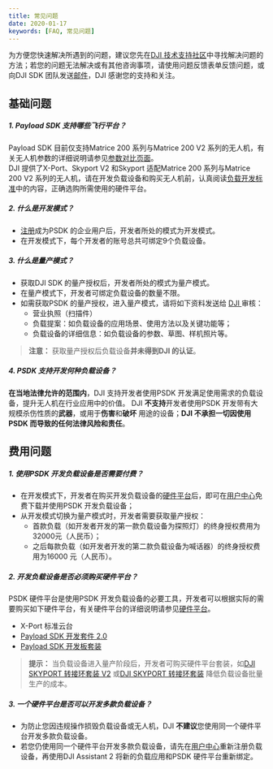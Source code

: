 ```yaml
---
title: 常见问题
date: 2020-01-17
keywords: [FAQ, 常见问题]
---
```

为方便您快速解决所遇到的问题，建议您先在<a href="https://djisdksupport.zendesk.com/hc/zh-cn/community/topics">DJI 技术支持社区</a>中寻找解决问题的方法；若您的问题无法解决或有其他咨询事项，请使用<a herf="https://formcrafts.com/a/dji-developer-feedback-cn">问题反馈</a>表单反馈问题，或向DJI SDK 团队发送<a href="mailto:dev@dji.com">邮件</a>，DJI 感谢您的支持和关注。

## 基础问题
##### 1. Payload SDK 支持哪些飞行平台？
Payload SDK 目前仅支持Matrice 200 系列与Matrice 200 V2 系列的无人机，有关无人机参数的详细说明请参见[参数对比页面](https://www.dji.com/cn/products/compare-m200-series?site=brandsite&from=nav)。     
DJI 提供了X-Port、Skyport V2 和Skyport 适配Matrice 200 系列与Matrice 200 V2 系列的无人机，请在开发负载设备和购买无人机前，认真阅读[负载开发标准](https://developer.dji.com/cn/payload-sdk/documentation/guide/payload-criterion.html)中的内容，正确选购所需使用的硬件平台。

##### 2. 什么是开发模式？
* <a href="https://developer.dji.com/payload-sdk/apply/" target="_blank">注册</a>成为PSDK 的企业用户后，开发者所处的模式为开发模式。 
* 在开发模式下，每个开发者的账号总共可绑定9个负载设备。 

##### 3. 什么是量产模式？
* 获取DJI SDK 的量产授权后，开发者所处的模式为量产模式。 
* 在量产模式下，开发者可绑定负载设备的数量不限。    
* 如需获取PSDK 的量产授权，进入量产模式，请将如下资料发送给 <a href="mailto:dev@dji.com">DJI </a> 审核：
  * 营业执照（扫描件）
  * 负载提案：如负载设备的应用场景、使用方法以及关键功能等；
  * 负载设备的详细信息：如负载设备的参数、草图、样机照片等。

>**注意：** 获取量产授权后负载设备**并未得到DJI 的认证**。

##### 4. PSDK 支持开发何种负载设备？
**在当地法律允许的范围内**，DJI 支持开发者使用PSDK 开发满足使用需求的负载设备，提升无人机在行业应用中的价值。
DJI **不支持**开发者使用PSDK 开发带有大规模杀伤性质的**武器**，或用于**伤害**和**破坏** 用途的设备；**DJI 不承担一切因使用PSDK 而导致的任何法律风险和责任**。

## 费用问题
##### 1. 使用PSDK 开发负载设备是否需要付费？
* 在开发模式下，开发者在购买开发负载设备的[硬件平台](../guide/hardware.html)后，即可在[用户中心](https://developer.dji.com/user/apps/#all)免费下载并使用PSDK 开发负载设备；
* 从开发模式切换为量产模式时，开发者需要获取量产授权：
  * 首款负载（如开发者开发的第一款负载设备为探照灯）的终身授权费用为32000元（人民币）；
  * 之后每款负载（如开发者开发的第二款负载设备为喊话器）的终身授权费用为16000 元（人民币）。

##### 2. 开发负载设备是否必须购买硬件平台？
PSDK 硬件平台是使用PSDK 开发负载设备的必要工具，开发者可以根据实际的需要购买如下硬件平台，有关硬件平台的详细说明请参见[硬件平台](../guide/hardware.html)。
* X-Port 标准云台
* [Payload SDK 开发套件 2.0](https://store.dji.com/cn/product/psdk-development-kit-v2)
* [Payload SDK 开发板套装](https://store.dji.com/cn/product/psdk-development-kit)
>**提示：** 当负载设备进入量产阶段后，开发者可购买硬件平台套装，如[DJI SKYPORT 转接环套装 V2](https://store.dji.com/cn/product/dji-skyport-adapter-set-v2) 或[DJI SKYPORT 转接环套装](https://store.dji.com/cn/product/dji-skyport-adapter-set) 降低负载设备批量生产的成本。

##### 3. 一个硬件平台是否可以开发多款负载设备？
* 为防止您因违规操作损毁负载设备或无人机，DJI **不建议**您使用同一个硬件平台开发多款负载设备。
* 若您仍使用同一个硬件平台开发多款负载设备，请先在[用户中心](https://developer.dji.com/user/apps/#all)重新注册负载设备，再使用DJI Assistant 2 将新的负载应用和PSDK 硬件平台重新绑定。